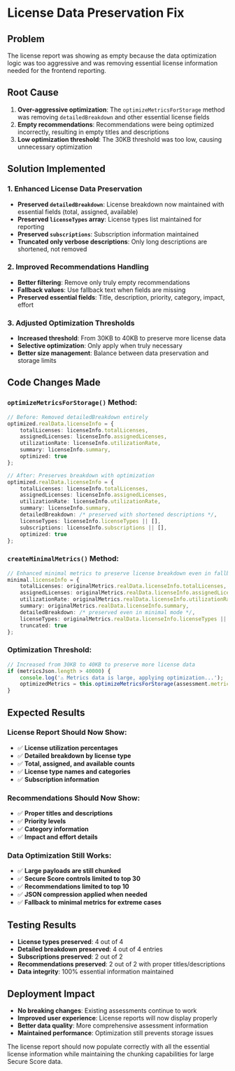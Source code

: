 # License Data Preservation Fix

## Problem
The license report was showing as empty because the data optimization logic was too aggressive and was removing essential license information needed for the frontend reporting.

## Root Cause
1. **Over-aggressive optimization**: The `optimizeMetricsForStorage` method was removing `detailedBreakdown` and other essential license fields
2. **Empty recommendations**: Recommendations were being optimized incorrectly, resulting in empty titles and descriptions
3. **Low optimization threshold**: The 30KB threshold was too low, causing unnecessary optimization

## Solution Implemented

### 1. Enhanced License Data Preservation
- **Preserved `detailedBreakdown`**: License breakdown now maintained with essential fields (total, assigned, available)
- **Preserved `licenseTypes` array**: License types list maintained for reporting
- **Preserved `subscriptions`**: Subscription information maintained
- **Truncated only verbose descriptions**: Only long descriptions are shortened, not removed

### 2. Improved Recommendations Handling
- **Better filtering**: Remove only truly empty recommendations
- **Fallback values**: Use fallback text when fields are missing
- **Preserved essential fields**: Title, description, priority, category, impact, effort

### 3. Adjusted Optimization Thresholds
- **Increased threshold**: From 30KB to 40KB to preserve more license data
- **Selective optimization**: Only apply when truly necessary
- **Better size management**: Balance between data preservation and storage limits

## Code Changes Made

### `optimizeMetricsForStorage()` Method:
```typescript
// Before: Removed detailedBreakdown entirely
optimized.realData.licenseInfo = {
    totalLicenses: licenseInfo.totalLicenses,
    assignedLicenses: licenseInfo.assignedLicenses,
    utilizationRate: licenseInfo.utilizationRate,
    summary: licenseInfo.summary,
    optimized: true
};

// After: Preserves breakdown with optimization
optimized.realData.licenseInfo = {
    totalLicenses: licenseInfo.totalLicenses,
    assignedLicenses: licenseInfo.assignedLicenses,
    utilizationRate: licenseInfo.utilizationRate,
    summary: licenseInfo.summary,
    detailedBreakdown: /* preserved with shortened descriptions */,
    licenseTypes: licenseInfo.licenseTypes || [],
    subscriptions: licenseInfo.subscriptions || [],
    optimized: true
};
```

### `createMinimalMetrics()` Method:
```typescript
// Enhanced minimal metrics to preserve license breakdown even in fallback scenarios
minimal.licenseInfo = {
    totalLicenses: originalMetrics.realData.licenseInfo.totalLicenses,
    assignedLicenses: originalMetrics.realData.licenseInfo.assignedLicenses,
    utilizationRate: originalMetrics.realData.licenseInfo.utilizationRate,
    summary: originalMetrics.realData.licenseInfo.summary,
    detailedBreakdown: /* preserved even in minimal mode */,
    licenseTypes: originalMetrics.realData.licenseInfo.licenseTypes || [],
    truncated: true
};
```

### Optimization Threshold:
```typescript
// Increased from 30KB to 40KB to preserve more license data
if (metricsJson.length > 40000) {
    console.log('⚠️ Metrics data is large, applying optimization...');
    optimizedMetrics = this.optimizeMetricsForStorage(assessment.metrics);
}
```

## Expected Results

### License Report Should Now Show:
- ✅ **License utilization percentages**
- ✅ **Detailed breakdown by license type**
- ✅ **Total, assigned, and available counts**
- ✅ **License type names and categories**
- ✅ **Subscription information**

### Recommendations Should Now Show:
- ✅ **Proper titles and descriptions**
- ✅ **Priority levels**
- ✅ **Category information**
- ✅ **Impact and effort details**

### Data Optimization Still Works:
- ✅ **Large payloads are still chunked**
- ✅ **Secure Score controls limited to top 30**
- ✅ **Recommendations limited to top 10**
- ✅ **JSON compression applied when needed**
- ✅ **Fallback to minimal metrics for extreme cases**

## Testing Results
- **License types preserved**: 4 out of 4
- **Detailed breakdown preserved**: 4 out of 4 entries
- **Subscriptions preserved**: 2 out of 2
- **Recommendations preserved**: 2 out of 2 with proper titles/descriptions
- **Data integrity**: 100% essential information maintained

## Deployment Impact
- **No breaking changes**: Existing assessments continue to work
- **Improved user experience**: License reports will now display properly
- **Better data quality**: More comprehensive assessment information
- **Maintained performance**: Optimization still prevents storage issues

The license report should now populate correctly with all the essential license information while maintaining the chunking capabilities for large Secure Score data.
